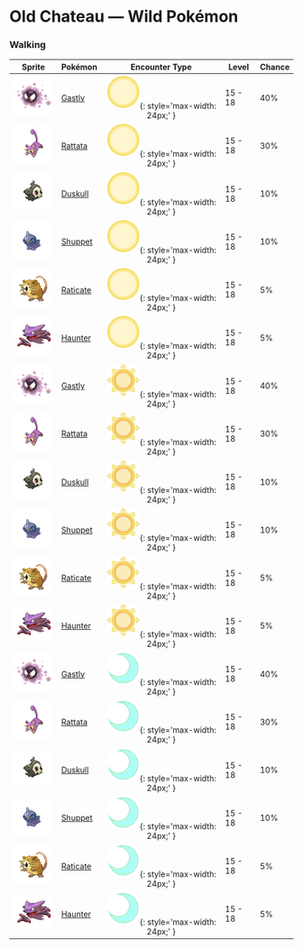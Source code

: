 # Old Chateau — Wild Pokémon

### Walking

| Sprite | Pokémon | Encounter Type | Level | Chance |
|:------:|---------|:--------------:|-------|--------|
| ![Gastly](../../assets/sprites/gastly/front.gif "Gastly: Born from gases, anyone would faint if engulfed by its gaseous body, which contains poison.") | [Gastly](../../pokemon/gastly.md/) | ![Morning](../../assets/encounter_types/morning.png "Morning"){: style='max-width: 24px;' } | 15 - 18 | 40% |
| ![Rattata](../../assets/sprites/rattata/front.gif "Rattata: Cautious in the extreme, its hardy vitality lets it live in any kind of environment.") | [Rattata](../../pokemon/rattata.md/) | ![Morning](../../assets/encounter_types/morning.png "Morning"){: style='max-width: 24px;' } | 15 - 18 | 30% |
| ![Duskull](../../assets/sprites/duskull/front.gif "Duskull: It loves the crying of children. It startles bad kids by passing through walls and making them cry.") | [Duskull](../../pokemon/duskull.md/) | ![Morning](../../assets/encounter_types/morning.png "Morning"){: style='max-width: 24px;' } | 15 - 18 | 10% |
| ![Shuppet](../../assets/sprites/shuppet/front.gif "Shuppet: It loves vengeful emotions and hangs in rows under the eaves of houses where vengeful people live.") | [Shuppet](../../pokemon/shuppet.md/) | ![Morning](../../assets/encounter_types/morning.png "Morning"){: style='max-width: 24px;' } | 15 - 18 | 10% |
| ![Raticate](../../assets/sprites/raticate/front.gif "Raticate: It whittles its constantly growing fangs by gnawing on hard things. It can chew apart cinder walls.") | [Raticate](../../pokemon/raticate.md/) | ![Morning](../../assets/encounter_types/morning.png "Morning"){: style='max-width: 24px;' } | 15 - 18 | 5% |
| ![Haunter](../../assets/sprites/haunter/front.gif "Haunter: It likes to lurk in the dark and tap shoulders with a gaseous hand. Its touch causes endless shuddering.") | [Haunter](../../pokemon/haunter.md/) | ![Morning](../../assets/encounter_types/morning.png "Morning"){: style='max-width: 24px;' } | 15 - 18 | 5% |
| ![Gastly](../../assets/sprites/gastly/front.gif "Gastly: Born from gases, anyone would faint if engulfed by its gaseous body, which contains poison.") | [Gastly](../../pokemon/gastly.md/) | ![Day](../../assets/encounter_types/day.png "Day"){: style='max-width: 24px;' } | 15 - 18 | 40% |
| ![Rattata](../../assets/sprites/rattata/front.gif "Rattata: Cautious in the extreme, its hardy vitality lets it live in any kind of environment.") | [Rattata](../../pokemon/rattata.md/) | ![Day](../../assets/encounter_types/day.png "Day"){: style='max-width: 24px;' } | 15 - 18 | 30% |
| ![Duskull](../../assets/sprites/duskull/front.gif "Duskull: It loves the crying of children. It startles bad kids by passing through walls and making them cry.") | [Duskull](../../pokemon/duskull.md/) | ![Day](../../assets/encounter_types/day.png "Day"){: style='max-width: 24px;' } | 15 - 18 | 10% |
| ![Shuppet](../../assets/sprites/shuppet/front.gif "Shuppet: It loves vengeful emotions and hangs in rows under the eaves of houses where vengeful people live.") | [Shuppet](../../pokemon/shuppet.md/) | ![Day](../../assets/encounter_types/day.png "Day"){: style='max-width: 24px;' } | 15 - 18 | 10% |
| ![Raticate](../../assets/sprites/raticate/front.gif "Raticate: It whittles its constantly growing fangs by gnawing on hard things. It can chew apart cinder walls.") | [Raticate](../../pokemon/raticate.md/) | ![Day](../../assets/encounter_types/day.png "Day"){: style='max-width: 24px;' } | 15 - 18 | 5% |
| ![Haunter](../../assets/sprites/haunter/front.gif "Haunter: It likes to lurk in the dark and tap shoulders with a gaseous hand. Its touch causes endless shuddering.") | [Haunter](../../pokemon/haunter.md/) | ![Day](../../assets/encounter_types/day.png "Day"){: style='max-width: 24px;' } | 15 - 18 | 5% |
| ![Gastly](../../assets/sprites/gastly/front.gif "Gastly: Born from gases, anyone would faint if engulfed by its gaseous body, which contains poison.") | [Gastly](../../pokemon/gastly.md/) | ![Night](../../assets/encounter_types/night.png "Night"){: style='max-width: 24px;' } | 15 - 18 | 40% |
| ![Rattata](../../assets/sprites/rattata/front.gif "Rattata: Cautious in the extreme, its hardy vitality lets it live in any kind of environment.") | [Rattata](../../pokemon/rattata.md/) | ![Night](../../assets/encounter_types/night.png "Night"){: style='max-width: 24px;' } | 15 - 18 | 30% |
| ![Duskull](../../assets/sprites/duskull/front.gif "Duskull: It loves the crying of children. It startles bad kids by passing through walls and making them cry.") | [Duskull](../../pokemon/duskull.md/) | ![Night](../../assets/encounter_types/night.png "Night"){: style='max-width: 24px;' } | 15 - 18 | 10% |
| ![Shuppet](../../assets/sprites/shuppet/front.gif "Shuppet: It loves vengeful emotions and hangs in rows under the eaves of houses where vengeful people live.") | [Shuppet](../../pokemon/shuppet.md/) | ![Night](../../assets/encounter_types/night.png "Night"){: style='max-width: 24px;' } | 15 - 18 | 10% |
| ![Raticate](../../assets/sprites/raticate/front.gif "Raticate: It whittles its constantly growing fangs by gnawing on hard things. It can chew apart cinder walls.") | [Raticate](../../pokemon/raticate.md/) | ![Night](../../assets/encounter_types/night.png "Night"){: style='max-width: 24px;' } | 15 - 18 | 5% |
| ![Haunter](../../assets/sprites/haunter/front.gif "Haunter: It likes to lurk in the dark and tap shoulders with a gaseous hand. Its touch causes endless shuddering.") | [Haunter](../../pokemon/haunter.md/) | ![Night](../../assets/encounter_types/night.png "Night"){: style='max-width: 24px;' } | 15 - 18 | 5% |

